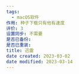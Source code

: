 ```yaml
---
tags:
  - macOS软件
作用: 种子下载只有他有速度
评价: 3
设置同步: 不需要
是否已备份:
是否已重装:
title: 迅雷
date created: 2023-03-02
date modified: 2023-03-14
---
```

